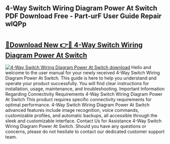 ## 4-Way Switch Wiring Diagram Power At Switch PDF Download Free - Part-urF User Guide Repair wlQPp

# <h2><a href="http://dfkp6lg.blite.top/?on=4-Way+Switch+Wiring+Diagram+Power+At+Switch">🔗Download New 👉🔴 4-Way Switch Wiring Diagram Power At Switch</a></h2>

[![4-Way Switch Wiring Diagram Power At Switch download](https://i.imgur.com/lujVjoI.png)](http://dfkp6lg.blite.top/?on=4-Way+Switch+Wiring+Diagram+Power+At+Switch)
Hello and welcome to the user manual for your newly received 4-Way Switch Wiring Diagram Power At Switch. This guide is here to help you understand and operate your product successfully. You will find clear instructions for installation, usage, maintenance, and troubleshooting. Important Information Regarding Connectivity Requirements 4-Way Switch Wiring Diagram Power At Switch This product requires specific connectivity requirements for optimal performance. 4-Way Switch Wiring Diagram Power At Switch advanced features include image recognition, voice commands, customizable profiles, and automatic backups, all accessible through the sleek and customizable interface. Contact Us for Assistance 4-Way Switch Wiring Diagram Power At Switch. Should you have any questions or concerns, please do not hesitate to contact our dedicated customer support team.
